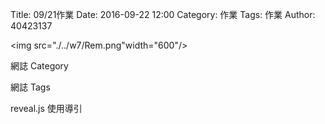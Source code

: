 Title: 09/21作業
Date: 2016-09-22 12:00
Category: 作業
Tags: 作業
Author: 40423137

<img src="./../w7/Rem.png"width="600"/>

<!-- PELICAN_END_SUMMARY -->

網誌 Category

網誌 Tags

reveal.js 使用導引
